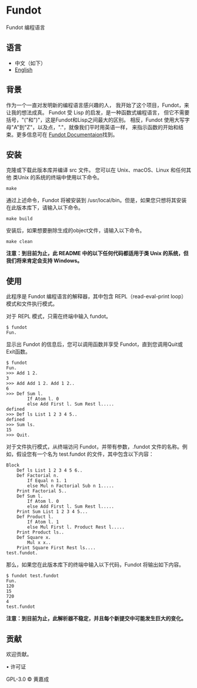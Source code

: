 # Fundot

Fundot 编程语言

## 语言

* 中文（如下）
* [English](README.md)

## 背景

作为一个一直对发明新的编程语言感兴趣的人，
我开始了这个项目，Fundot，来让我的想法成真。
Fundot 受 Lisp 的启发，是一种函数式编程语言，
但它不需要括号，"("和")"，这是Fundot和Lisp之间最大的区别。
相反，Fundot 使用大写字母"A"到"Z"，以及点，"."，就像我们平时用英语一样，
来指示函数的开始和结束。更多信息可在 [Fundot Documentaion](https://fundot.readthedocs.io/en/latest/)找到。

## 安装

克隆或下载此版本库并编译 src 文件。
您可以在 Unix、macOS、Linux 和任何其他 类Unix 的系统的终端中使用以下命令。

    make
通过上述命令，Fundot 将被安装到 /usr/local/bin。但是，如果您只想将其安装在此版本库下，请输入以下命令。

    make build
安装后，如果想要删除生成的object文件，请输入以下命令。

    make clean

**注意：到目前为止，此 README 中的以下任何代码都适用于类 Unix 的系统，但我们将来肯定会支持 Windows。**

## 使用

此程序是 Fundot 编程语言的解释器，其中包含 REPL（read-eval-print loop）模式和文件执行模式。

对于 REPL 模式，只需在终端中输入 fundot。

    $ fundot
    Fun.
显示出 Fundot 的信息后，您可以调用函数并享受 Fundot，直到您调用Quit或Exit函数。

    $ fundot
    Fun.
    >>> Add 1 2.
    3
    >>> Add Add 1 2. Add 1 2..
    6
    >>> Def Sum l.
            If Atom l. 0
            else Add First l. Sum Rest l.....
    defined
    >>> Def ls List 1 2 3 4 5..
    defined
    >>> Sum ls.
    15
    >>> Quit.
对于文件执行模式，从终端访问 Fundot，并带有参数，.fundot 文件的名称。例如，假设您有一个名为 test.fundot 的文件，其中包含以下内容：

    Block
        Def ls List 1 2 3 4 5 6..
        Def Factorial n.
            If Equal n 1. 1
            else Mul n Factorial Sub n 1.....
        Print Factorial 5..
        Def Sum l.
            If Atom l. 0
            else Add First l. Sum Rest l.....
        Print Sum List 1 2 3 4 5...
        Def Product l.
            If Atom l. 1
            else Mul First l. Product Rest l.....
        Print Product ls..
        Def Square x.
            Mul x x..
        Print Square First Rest ls....
    test.fundot.
那么，如果您在此版本库下的终端中输入以下代码，Fundot 将输出如下内容。

    $ fundot test.fundot
    Fun.
    120 
    15 
    720 
    4 
    test.fundot
**注意：到目前为止，此解析器不稳定，并且每个新提交中可能发生巨大的变化。**

## 贡献

欢迎贡献。

• 许可证

GPL-3.0 © 黄嘉成
